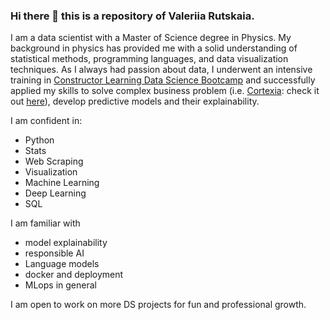 ### Hi there 👋 this is a repository of Valeriia Rutskaia.

I am a data scientist with a Master of Science degree in Physics. My background in physics has provided me with a solid understanding of statistical methods, programming languages, and data visualization techniques. As I always had passion about data, I underwent an intensive training in [Constructor Learning Data Science Bootcamp](https://learning.constructor.org/data-science/zurich) and successfully applied my skills to solve complex business problem (i.e. [Cortexia](https://www.cortexia.ch/?lang=en): check it out [here](https://github.com/valeriat/cortexia_darkzones_prediction)), develop predictive models and their explainability. 

I am confident in: 

- Python   
- Stats
- Web Scraping
- Visualization
- Machine Learning
- Deep Learning
- SQL

I am familiar with 
- model explainability 
- responsible AI 
- Language models 
- docker and deployment
- MLops in general 

I am open to work on more DS projects for fun and professional growth. 
